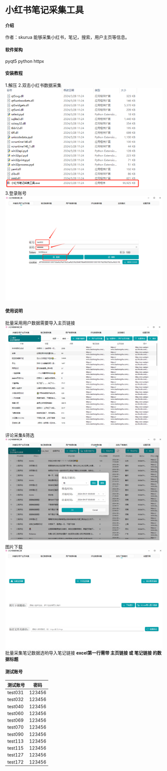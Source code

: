 # 小红书笔记采集工具

#### 介绍
作者：skurua
能够采集小红书，笔记，搜索，用户主页等信息。

#### 软件架构
pyqt5 python httpx


#### 安装教程

1.解压
2.双击小红书数据采集
![输入图片说明](imgs/%E5%90%AF%E5%8A%A8%E8%BD%AF%E4%BB%B6.png)
3.登录账号
![输入图片说明](imgs/login1.png.png)
#### 使用说明

批量采用用户数据需要导入主页链接
![输入图片说明](imgs/homescrapy.png)
评论采集&筛选
![评论采集](imgs/评论筛选.png)
图片下载
![图片下载](imgs/图片下载.png)
批量采集笔记数据选哟导入笔记链接
 **excel第一行需带 主页链接 或 笔记链接 的数据标题** 

#### 测试账号
| 测试账号 | 密码 |
|-----------|--------|
| test031   | 123456 |
| test032   | 123456 |
| test040   | 123456 |
| test060   | 123456 |
| test069   | 123456 |
| test070   | 123456 |
| test090   | 123456 |
| test113   | 123456 |
| test115   | 123456 |
| test127   | 123456 |
| test172   | 123456 |

